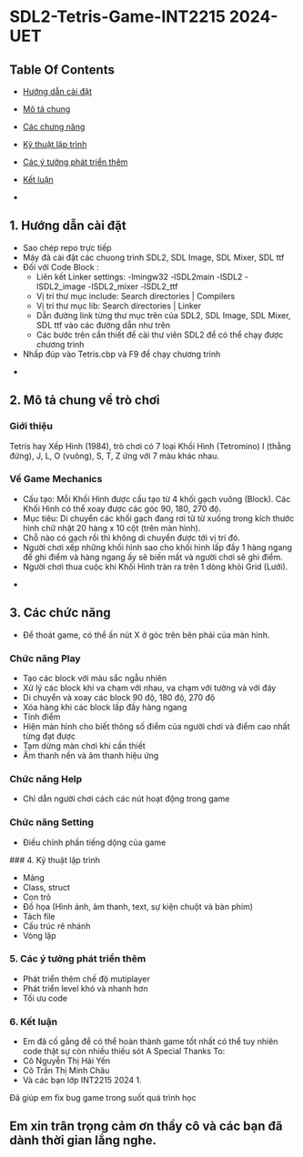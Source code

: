 # SDL2-Tetris-Game-INT2215 2024-UET

## Table Of Contents <br />
* [Hướng dẫn cài đặt](#setup)
* [Mô tả chung](#info)
* [Các chưng năng](#detail)
* [Kỹ thuật lập trình](#tech)
* [Các ý tưởng phát triển thêm](#future)
* [Kết luận](#summary)

* <a name="setup"/>

## 1. Hướng dẫn cài đặt <br />

- Sao chép repo trực tiếp
- Máy đã cài đặt các chuong trình SDL2, SDL Image, SDL Mixer, SDL ttf
- Đối với Code Block :
  - Liên kết Linker settings: -lmingw32 -lSDL2main -lSDL2 -lSDL2_image -lSDL2_mixer -lSDL2_ttf
  - Vị trí thư mục include: Search directories | Compilers
  - Vị trí thư mục lib: Search directories | Linker
  - Dẫn đường link từng thư mục trên của SDL2, SDL Image, SDL Mixer, SDL ttf vào các đường dẫn như trên
  - Các bước trên cần thiết để cài thư viên SDL2 để có thể chạy được chương trình
- Nhấp đúp vào Tetris.cbp và F9 để chạy chương trình

* <a name="info"/>

## 2. Mô tả chung về trò chơi

### Giới thiệu

Tetris hay Xếp Hình (1984), trò chơi có 7 loại Khối Hình (Tetromino) I (thẳng đứng), J, L, O (vuông), S, T, Z ứng với 7 màu khác nhau.

### Về Game Mechanics <br />
- Cấu tạo: Mỗi Khối Hình được cấu tạo từ 4 khối gạch vuông (Block). Các Khối Hình có thể xoay được các góc 90, 180, 270 độ. <br />
- Mục tiêu: Di chuyển các khối gạch đang rơi từ từ xuống trong kích thước hình chữ nhật 20 hàng x 10 cột (trên màn hình).  <br />
- Chỗ nào có gạch rồi thì không di chuyển được tới vị trí đó. <br />
- Người chơi xếp những khối hình sao cho khối hình lấp đầy 1 hàng ngang để ghi điểm và hàng ngang ấy sẽ biến mất và người chơi sẽ ghi điểm. <br />
- Người chơi thua cuộc khi Khối Hình tràn ra trên 1 dòng khỏi Grid (Lưới). <br />

* <a name="detail"/>
## 3. Các chức năng
- Để thoát game, có thể ấn nút X ở góc trên bên phải của màn hình.

### Chức năng Play <br />
- Tạo các block với màu sắc ngẫu nhiên
- Xử lý các block khi va chạm với nhau, va chạm với tường và với đáy
- Di chuyển và xoay các block 90 độ, 180 độ, 270 độ
- Xóa hàng khi các block lấp đầy hàng ngang
- Tính điểm
- Hiện màn hình cho biết thông số điểm của người chơi và điểm cao nhất từng đạt được
- Tạm dừng màn chơi khi cần thiết
- Âm thanh nền và âm thanh hiệu ứng

### Chức năng Help <br />
- Chỉ dẫn người chơi cách các nút hoạt động trong game

### Chức năng Setting <br />
- Điều chỉnh phần tiếng dộng của game 

<a name="tech"/>
### 4. Kỹ thuật lập trình

- Mảng
- Class, struct
- Con trỏ
- Đồ họa (Hình ảnh, âm thanh, text, sự kiện chuột và bàn phím)
- Tách file
- Cấu trúc rẽ nhánh
- Vòng lặp

<a name="future"/>

### 5. Các ý tưởng phát triển thêm

- Phát triển thêm chế độ mutiplayer
- Phát triển level khó và nhanh hơn
- Tối ưu code

<a name="summary">
  
### 6. Kết luận
- Em đã cố gắng để có thể hoàn thành game tốt nhất có thể tuy nhiên code thật sự còn nhiều thiếu sót
A Special Thanks To:<br />
- Cô Nguyễn Thị Hải Yến
- Cô Trần Thị Minh Châu
- Và các bạn lớp INT2215 2024 1.<br />

Đã giúp em fix bug game trong suốt quá trình học
## Em xin trân trọng cảm ơn thầy cô và các bạn đã dành thời gian lắng nghe. <br />

  
